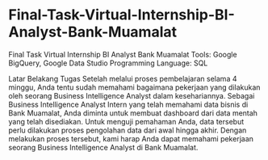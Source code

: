 # Final-Task-Virtual-Internship-BI-Analyst-Bank-Muamalat
Final Task Virtual Internship BI Analyst Bank Muamalat
Tools: Google BigQuery, Google Data Studio
Programming Language: SQL

Latar Belakang Tugas
Setelah melalui proses pembelajaran selama 4 minggu, Anda tentu sudah memahami bagaimana pekerjaan yang dilakukan oleh seorang Business Intelligence Analyst dalam kesehariannya. Sebagai Business Intelligence Analyst Intern yang telah memahami data bisnis di Bank Muamalat, Anda diminta untuk membuat dashboard dari data mentah yang telah disediakan. Untuk menguji pemahaman Anda, data tersebut perlu dilakukan proses pengolahan data dari awal hingga akhir. Dengan melakukan proses tersebut, kami harap Anda dapat memahami pekerjaan seorang Business Intelligence Analyst di Bank Muamalat.
